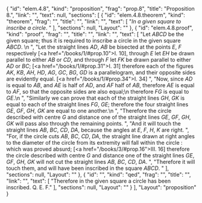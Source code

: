 {
  "id": "elem.4.8",
  "kind": "proposition",
  "frag": "prop.8",
  "title": "Proposition 8.",
  "link": "",
  "text": null,
  "sections": [
    {
      "id": "elem.4.8.theorem",
      "kind": "theorem",
      "frag": "",
      "title": "",
      "link": "",
      "text": [
        "<var>In a given square to inscribe a circle</var>. "
      ],
      "sections": null,
      "Layout": ""
    },
    {
      "id": "elem.4.8.proof",
      "kind": "proof",
      "frag": "",
      "title": "",
      "link": "",
      "text": [
        "Let <var>ABCD</var> be the given square; thus it is required to inscribe a circle in the given square <var>ABCD</var>. \n      ",
        "Let the straight lines <var>AD</var>, <var>AB</var> be bisected at the points <var>E</var>, <var>F</var> respectively [<a href=\"/books/1/#prop.10\">I. 10</a>], through <var>E</var> let <var>EH</var> be drawn parallel to either <var>AB</var> or <var>CD</var>, and through <var>F</var> let <var>FK</var> be drawn parallel to either <var>AD</var> or <var>BC</var>; [<a href=\"/books/1/#prop.31\">I. 31</a>] therefore each of the figures <var>AK</var>, <var>KB</var>, <var>AH</var>, <var>HD</var>, <var>AG</var>, <var>GC</var>, <var>BG</var>, <var>GD</var> is a parallelogram, and their opposite sides are evidently equal. [<a href=\"/books/1/#prop.34\">I. 34</a>] ",
        "Now, since <var>AD</var> is equal to <var>AB</var>, and <var>AE</var> is half of <var>AD</var>, and <var>AF</var> half of <var>AB</var>, therefore <var>AE</var> is equal to <var>AF</var>, so that the opposite sides are also equal;\n       therefore <var>FG</var> is equal to <var>GE</var>.\n      ",
        "Similarly we can prove that each of the straight lines <var>GH</var>, <var>GK</var> is equal to each of the straight lines <var>FG</var>, <var>GE</var>; therefore the four straight lines <var>GE</var>, <var>GF</var>, <var>GH</var>, <var>GK</var> are equal to one another.\n      ",
        "Therefore the circle described with centre <var>G</var> and distance one of the straight lines <var>GE</var>, <var>GF</var>, <var>GH</var>, <var>GK</var> will pass also through the remaining points. ",
        "And it will touch the straight lines <var>AB</var>, <var>BC</var>, <var>CD</var>, <var>DA</var>, because the angles at <var>E</var>, <var>F</var>, <var>H</var>, <var>K</var> are right. ",
        "For, if the circle cuts <var>AB</var>, <var>BC</var>, <var>CD</var>, <var>DA</var>, the straight line drawn at right angles to the diameter of the circle from its extremity will fall within the circle : which was proved absurd; [<a href=\"/books/3/#prop.16\">III. 16</a>] therefore the circle described with centre <var>G</var> and distance one of the straight lines <var>GE</var>, <var>GF</var>, <var>GH</var>, <var>GK</var> will not cut the straight lines <var>AB</var>, <var>BC</var>, <var>CD</var>, <var>DA</var>. ",
        "Therefore it will touch them, and will have been inscribed in the square <var>ABCD</var>. "
      ],
      "sections": null,
      "Layout": ""
    },
    {
      "id": "",
      "kind": "qed",
      "frag": "",
      "title": "",
      "link": "",
      "text": [
        "Therefore in the given square a circle has been inscribed. Q. E. F."
      ],
      "sections": null,
      "Layout": ""
    }
  ],
  "Layout": "proposition"
}

